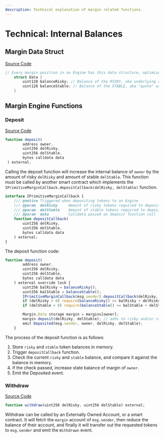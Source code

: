 ```yaml
---
description: Technical explanation of margin related functions.
---
```


# Technical: Internal Balances

## Margin Data Struct

[Source Code](https://github.com/primitivefinance/primitive-v2-core/blob/main/contracts/libraries/Margin.sol)

```go
// Every margin position in an Engine has this data structure, optimized for 1 storage slot.
    struct Data {
        uint128 balanceRisky; // Balance of the RISKY, aka underlying asset.
        uint128 balanceStable; // Balance of the STABLE, aka "quote" asset, a stablecoin.
    }
```

## Margin Engine Functions

### Deposit

[Source Code](https://github.com/primitivefinance/primitive-v2-core/blob/0fdb11272fcb423b32be5a260f73e36977c43c86/contracts/PrimitiveEngine.sol#L149-L160)

```javascript
function deposit(
        address owner,
        uint256 delRisky,
        uint256 delStable,
        bytes calldata data
 ) external;
```

Calling the deposit function will increase the internal balance of `owner` by the amount of risky `delRisky` and amount of stable `delStable`. This function must be called by another smart contract which implements the `IPrimitiveMarginCallback.depositCallback(delRisky, delStable)` function.

```javascript
interface IPrimitiveMarginCallback {
    /// @notice Triggered when depositing tokens to an Engine
    /// @param  delRisky     Amount of risky tokens required to deposit to risky margin balance
    /// @param  delStable    Amount of stable tokens required to deposit to stable margin balance
    /// @param  data         Calldata passed on deposit function call
    function depositCallback(
        uint256 delRisky,
        uint256 delStable,
        bytes calldata data
    ) external;
}
```

The deposit function code:

```javascript
function deposit(
        address owner,
        uint256 delRisky,
        uint256 delStable,
        bytes calldata data
    ) external override lock {
        uint256 balRisky = balanceRisky();
        uint256 balStable = balanceStable();
        IPrimitiveMarginCallback(msg.sender).depositCallback(delRisky, delStable, data); // receive tokens
        if (delRisky > 0) require(balanceRisky() >= balRisky + delRisky, "Not enough risky");
        if (delStable > 0) require(balanceStable() >= balStable + delStable, "Not enough stable");

        Margin.Data storage margin = margins[owner];
        margin.deposit(delRisky, delStable); // adds to risky and/or stable token balances
        emit Deposited(msg.sender, owner, delRisky, delStable);
    }
```

The process of the deposit function is as follows:

1. Store `risky` and `stable` token balances in memory.
2. Trigger `depositCallback` function.
3. Check the current `risky` and `stable` balance, and compare it against the balance in memory.
4. If the check passed, increase state balance of margin of `owner`.
5. Emit the Deposited event.

### Withdraw

[Source Code](https://github.com/primitivefinance/primitive-v2-core/blob/6b54e1e203ab6c4dd4d3e6def6eb971e897bc4af/contracts/PrimitiveEngine.sol#L169-L174)

```javascript
function withdraw(uint256 delRisky, uint256 delStable) external;
```

Withdraw can be called by an Externally Owned Account, or a smart contract. It will fetch the `margin` account of `msg.sender`, then reduce the balance of their account, and finally it will transfer out the requested tokens to `msg.sender` and emit the `Withdrawn` event.

